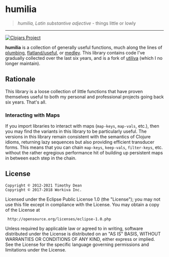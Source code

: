 # humilia

> *humilia, Latin substantive adjective* - things little or lowly

---
[![Clojars Project](https://img.shields.io/clojars/v/galdre/humilia.svg)](https://clojars.org/galdre/humilia)

**humilia** is a collection of generally useful functions, much along the lines of [plumbing](https://github.com/plumatic/plumbing), [flatland/useful](https://github.com/flatland/useful), or [medley](https://github.com/weavejester/medley). This library contains code I've gradually collected over the last six years, and is a fork of [utiliva](https://github.com/Workiva/utiliva) (which I  no longer maintain).

## Rationale

This library is a loose collection of little functions that have proven themselves useful to both my personal and professional projects going back six years. That's all.

### Interacting with Maps

If you import libraries to interact with maps (`map-keys`, `map-vals`, etc.), then you may find the variants in this library to be particularly useful. The versions in this library remain consistent with the semantics of Clojure idioms, returning lazy sequences but also providing efficient transducer forms. This means that you can chain `map-keys`, `keep-vals`, `filter-keys`, etc. without the rather egregious performance hit of building up persistent maps in between each step in the chain.

## License

```
Copyright © 2012-2021 Timothy Dean
Copyright © 2017-2018 Workiva Inc.
```

Licensed under the Eclipse Public License 1.0 (the "License");
you may not use this file except in compliance with the License.
You may obtain a copy of the License at

     http://opensource.org/licenses/eclipse-1.0.php

Unless required by applicable law or agreed to in writing, software
distributed under the License is distributed on an "AS IS" BASIS,
WITHOUT WARRANTIES OR CONDITIONS OF ANY KIND, either express or implied.
See the License for the specific language governing permissions and
limitations under the License.

